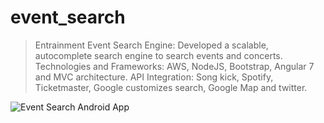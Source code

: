 # event_search
> Entrainment Event Search Engine: Developed a scalable, autocomplete search engine to search events and concerts. Technologies and Frameworks: AWS, NodeJS, Bootstrap, Angular 7 and MVC architecture. API Integration: Song kick, Spotify, Ticketmaster, Google customizes search, Google Map and twitter.

![Event Search Android App](https://github.com/mukeshkdangi/event_search/blob/master/MyAndroidApp.gif)
